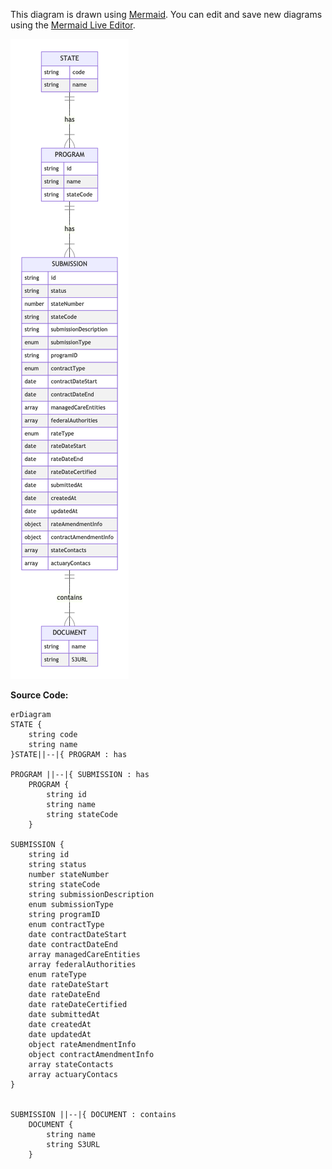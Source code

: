 This diagram is drawn using [Mermaid](https://mermaid-js.github.io/mermaid/#/entityRelationshipDiagram). You can edit and save new diagrams using the [Mermaid Live Editor](https://mermaid-js.github.io/mermaid-live-editor).

![](submission-er-diagram.png)

**Source Code:**

```
erDiagram
STATE {
    string code
    string name
}STATE||--|{ PROGRAM : has

PROGRAM ||--|{ SUBMISSION : has
    PROGRAM {
        string id
        string name
        string stateCode
    }

SUBMISSION {
    string id
    string status
    number stateNumber
    string stateCode
    string submissionDescription
    enum submissionType
    string programID
    enum contractType
    date contractDateStart
    date contractDateEnd
    array managedCareEntities
    array federalAuthorities
    enum rateType
    date rateDateStart
    date rateDateEnd
    date rateDateCertified
    date submittedAt
    date createdAt
    date updatedAt
    object rateAmendmentInfo
    object contractAmendmentInfo
    array stateContacts
    array actuaryContacs
}


SUBMISSION ||--|{ DOCUMENT : contains
    DOCUMENT {
        string name
        string S3URL
    }
```
